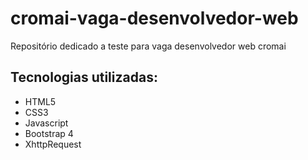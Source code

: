 # cromai-vaga-desenvolvedor-web
Repositório dedicado a teste para vaga desenvolvedor web cromai

## Tecnologias utilizadas:
- HTML5
- CSS3
- Javascript
- Bootstrap 4
- XhttpRequest
